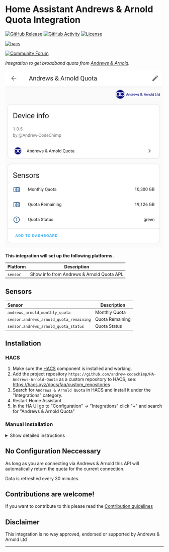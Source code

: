 # Home Assistant Andrews & Arnold Quota Integration

[![GitHub Release][releases-shield]][releases]
[![GitHub Activity][commits-shield]][commits]
[![License][license-shield]](LICENSE)

[![hacs][hacsbadge]][hacs]

[![Community Forum][forum-shield]][forum]

_Integration to get broadband quota from [Andrews & Arnold](https://www.aa.net.uk)._

![Andrews & Arnold Device Info](images/screenshot.png "Andrews & Arnold Device Info")

**This integration will set up the following platforms.**

Platform | Description
-- | --
`sensor` | Show info from Andrews & Arnold Quota API.

## Sensors

| Sensor      | Description                                                                                                                                                                                                               |
| :------------- | ------------------------------------------------------------------------------------------------------------------------------------------------------------------------------------------------------------------------- |
| `andrews_arnold_monthly_quota`    | Monthly Quota                                                                                                                                                                                              |
| `sensor.andrews_arnold_quota_remaining` | Quota Remaining                                                                                                                                                         |
| `sensor.andrews_arnold_quota_status`     | Quota Status |

## Installation

### HACS

1. Make sure the [HACS](https://github.com/custom-components/hacs) component is installed and working.
1. Add the project repository `https://github.com/andrew-codechimp/HA-Andrews-Arnold-Quota` as a custom repository to HACS, see: https://hacs.xyz/docs/faq/custom_repositories
1. Search for `Andrews & Arnold Quota` in HACS and install it under the "Integrations" category.
1. Restart Home Assistant
1. In the HA UI go to "Configuration" -> "Integrations" click "+" and search for "Andrews & Arnold Quota"

### Manual Installation

<details>
<summary>Show detailed instructions</summary>

Installation via HACS is recommended, but a manual setup is supported.

1. Manually copy custom_components/andrews_arnold_quota folder from latest release to custom_components folder in your config folder.
1. Restart Home Assistant.
1. In the HA UI go to "Configuration" -> "Integrations" click "+" and search for "Andrews & Arnold Quota"

</details>

## No Configuration Neccessary

As long as you are connecting via Andrews & Arnold this API will automatically return the quota for the current connection.

Data is refreshed every 30 minutes.

<!---->

## Contributions are welcome!

If you want to contribute to this please read the [Contribution guidelines](CONTRIBUTING.md)

## Disclaimer

This integration is no way approved, endorsed or supported by Andrews & Arnold Ltd

***

[andrews_arnold_quota]: https://github.com/andrew-codechimp/HA-Andrews-Arnold-Quota
[commits-shield]: https://img.shields.io/github/commit-activity/y/andrew-codechimp/HA-Andrews-Arnold-Quota.svg?style=for-the-badge
[commits]: https://github.com/andrew-codechimp/HA-Andrews-Arnold-Quota/commits/main
[hacs]: https://github.com/hacs/integration
[hacsbadge]: https://img.shields.io/badge/HACS-Custom-orange.svg?style=for-the-badge
[exampleimg]: example.png
[forum-shield]: https://img.shields.io/badge/community-forum-brightgreen.svg?style=for-the-badge
[forum]: https://community.home-assistant.io/
[license-shield]: https://img.shields.io/github/license/andrew-codechimp/HA-Andrews-Arnold-Quota.svg?style=for-the-badge
[releases-shield]: https://img.shields.io/github/release/andrew-codechimp/HA-Andrews-Arnold-Quota.svg?style=for-the-badge
[releases]: https://github.com/andrew-codechimp/HA-Andrews-Arnold-Quota/releases
